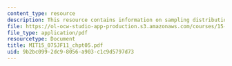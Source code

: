 ```yaml
---
content_type: resource
description: This resource contains information on sampling distributions of statistics.
file: https://ol-ocw-studio-app-production.s3.amazonaws.com/courses/15-075j-statistical-thinking-and-data-analysis-fall-2011/9b2bc0992dc98056a903c1c9d5797d73_MIT15_075JF11_chpt05.pdf
file_type: application/pdf
resourcetype: Document
title: MIT15_075JF11_chpt05.pdf
uid: 9b2bc099-2dc9-8056-a903-c1c9d5797d73
---
```

